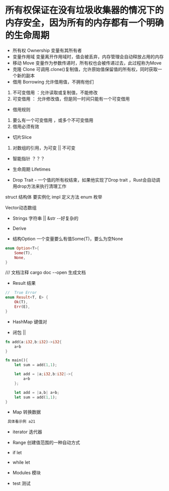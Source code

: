 # 所有权保证在没有垃圾收集器的情况下的内存安全，因为所有的内存都有一个明确的生命周期
- 所有权 Ownership 变量有其所有者
- 变量作用域 变量离开作用域时，值会被丢弃，内存管理会自动释放占用的内存
- 移动 Move 变量作为参数传递时，所有权也会被传递过去，此过程称为Move
- 克隆 Clone 可调用.clone()复制值，允许原始值保留值的所有权，同时获取一个新的副本
- 借用 Borrowing 允许借用值，不拥有他们
 1. 不可变借用 ：允许读取或复制值，不能修改
 2. 可变借用 ： 允许修改值，但是同一时间只能有一个可变借用
- 借用规则 
 1. 要么有一个可变借用 ，或多个不可变借用
 2. 借用必须有效
- 切片Slice 
 1. 对数组的引用，为可变 || 不可变

- 智能指针 ？？？

- 生命周期 Lifetimes

- Drop Trait - 一个值的所有权结束，如果他实现了Drop trait ，Rust会自动调用drop方法来执行清理工作


struct 结构体 要实例化
impl 定义方法
enum 枚举

Vector动态数组
 

- Strings 字符串 || &str --好复杂的  


- Derive 

- 结构Option 一个变量要么有值Some(T)，要么为空None
```   rust
enum Option<T>{
    Some(T),
    None,
}

```
/// 文档注释
cargo doc --open 生成文档

- Result 结果
``` rust
//  True Error
enum Result<T, E> {
    Ok(T),
    Err(E),
}
```

- HashMap 键值对 

- 闭包  || 

``` rust
fn add(a:i32,b:i32)->i32{
    a+b
}

fn main(){
    let sum = add(1,1);

    let add = |a;i32,b:i32|->{
        a+b
    };

    let add = |a,b| a+b;
    let sum = add(1,1);
}

```

- Map 转换数据

``` rust
 具体看示例 a21
```


- iterator 迭代器

- Range 创建值范围的一种自动方式

- if let 
- while let 
- Modules 模块

- test 测试